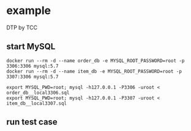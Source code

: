 # example

DTP by TCC

## start MySQL
```shell
docker run --rm -d --name order_db -e MYSQL_ROOT_PASSWORD=root -p 3306:3306 mysql:5.7
docker run --rm -d --name item_db -e MYSQL_ROOT_PASSWORD=root -p 3307:3306 mysql:5.7
```

```shell
export MYSQL_PWD=root; mysql -h127.0.0.1 -P3306 -uroot < order_db__local3306.sql
export MYSQL_PWD=root; mysql -h127.0.0.1 -P3307 -uroot < item_db__local3307.sql
```

## run test case

